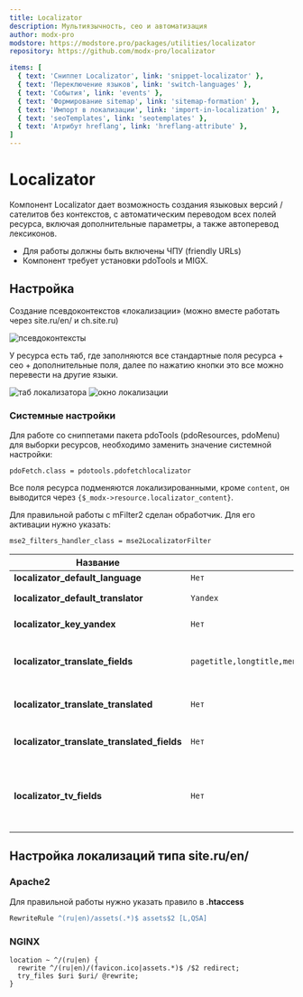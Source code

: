 ```yaml
---
title: Localizator
description: Мультиязычность, сео и автоматизация
author: modx-pro
modstore: https://modstore.pro/packages/utilities/localizator
repository: https://github.com/modx-pro/localizator

items: [
  { text: 'Сниппет Localizator', link: 'snippet-localizator' },
  { text: 'Переключение языков', link: 'switch-languages' },
  { text: 'События', link: 'events' },
  { text: 'Формирование sitemap', link: 'sitemap-formation' },
  { text: 'Импорт в локализации', link: 'import-in-localization' },
  { text: 'seoTemplates', link: 'seotemplates' },
  { text: 'Атрибут hreflang', link: 'hreflang-attribute' },
]
---
```

# Localizator

Компонент Localizator дает возможность создания языковых версий / сателитов без контекстов, с автоматическим
переводом всех полей ресурса, включая дополнительные параметры, а также автоперевод лексиконов.

- Для работы должны быть включены ЧПУ (friendly URLs)
- Компонент требует установки pdoTools и MIGX.

## Настройка

Создание псевдоконтекстов «локализации» (можно вместе работать через site.ru/en/ и ch.site.ru)

![псевдоконтексты](https://file.modx.pro/files/a/2/d/a2d8c479da8603723ac5b480e0e2408d.png)

У ресурса есть таб, где заполняются все стандартные поля ресурса + сео + дополнительные поля, далее по нажатию кнопки это все можно перевести на другие языки.

![таб локализатора](https://file.modx.pro/files/1/5/2/152cc01c77ac4a8a5c923cb7204f678f.png)
![окно локализации](https://file.modx.pro/files/3/b/3/3b382b1f2be63655d70f844555369527.png)

### Системные настройки

Для работе со сниппетами пакета pdoTools (pdoResources, pdoMenu) для выборки ресурсов, необходимо заменить значение системной настройки:

```
pdoFetch.class = pdotools.pdofetchlocalizator
```

Все поля ресурса подменяются локализированными, кроме `content`, он выводится через `{$_modx->resource.localizator_content}`.

Для правильной работы с mFilter2 сделан обработчик. Для его активации нужно указать:

```
mse2_filters_handler_class = mse2LocalizatorFilter
```

| Название                                    | По умолчанию                                                                    | Описание                                                                                                                                                                                                     |
| ------------------------------------------- | ------------------------------------------------------------------------------- | ------------------------------------------------------------------------------------------------------------------------------------------------------------------------------------------------------------ |
| **localizator_default_language**            | `Нет`                                                                           | Ключ локализации по умолчанию                                                                                                                                                                                |
| **localizator_default_translator**          | `Yandex`                                                                        | Переводчик для автоматического перевода                                                                                                                                                                      |
| **localizator_key_yandex**                  | `Нет`                                                                           | API ключ для Яндекс переводчика, <https://translate.yandex.ru/developers/keys>                                                                                                                               |
| **localizator_translate_fields**            | `pagetitle,longtitle,menutitle,seotitle,keywords,introtext,description,content` | Список полей для перевода, которые будут переведены при использовании автоматического перевода, в том числе и доп.поля                                                                                       |
| **localizator_translate_translated**        | `Нет`                                                                           | При использовании автоматического перевода переведет ПУСТЫЕ поля у существующих локализаций                                                                                                                  |
| **localizator_translate_translated_fields** | `Нет`                                                                           | При использовании автоматического перевода перезапишет все поля локализациии                                                                                                                                 |
| **localizator_tv_fields**                   | `Нет`                                                                           | Указанные дополнительные поля будут доступны для редактирования в локализации. Оставьте настройку пустой, если нужны все доп.поля. Укажите поля со знаком минус в начале чтобы исключить доп.поля ('-image') |

## Настройка локализаций типа site.ru/en/

### Apache2

Для правильной работы нужно указать правило в **.htaccess**

```apache
RewriteRule ^(ru|en)/assets(.*)$ assets$2 [L,QSA]
```

### NGINX

```nginx
location ~ ^/(ru|en) {
  rewrite ^/(ru|en)/(favicon.ico|assets.*)$ /$2 redirect;
  try_files $uri $uri/ @rewrite;
}
```
